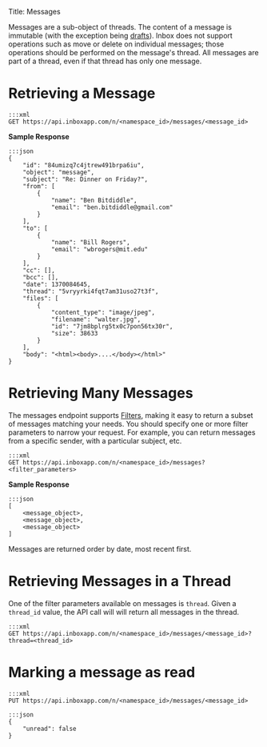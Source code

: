 Title: Messages

Messages are a sub-object of threads. The content of a message is immutable (with the exception being [drafts](#drafts)). Inbox does not support operations such as move or delete on individual messages; those operations should be performed on the message's thread. All messages are part of a thread, even if that thread has only one message.

# Retrieving a Message

```
:::xml
GET https://api.inboxapp.com/n/<namespace_id>/messages/<message_id>
```

**Sample Response**

```
:::json
{
    "id": "84umizq7c4jtrew491brpa6iu",
    "object": "message",
    "subject": "Re: Dinner on Friday?",
    "from": [
        {
            "name": "Ben Bitdiddle",
            "email": "ben.bitdiddle@gmail.com"
        }
    ],
    "to": [
        {
            "name": "Bill Rogers",
            "email": "wbrogers@mit.edu"
        }
    ],
    "cc": [],
    "bcc": [],
    "date": 1370084645,
    "thread": "5vryyrki4fqt7am31uso27t3f",
    "files": [
        {
            "content_type": "image/jpeg",
            "filename": "walter.jpg",
            "id": "7jm8bplrg5tx0c7pon56tx30r",
            "size": 38633
        }
    ],
    "body": "<html><body>....</body></html>"
}
```

# Retrieving Many Messages

The messages endpoint supports [Filters](#filters), making it easy to return a subset of messages matching your needs. You should specify one or more filter parameters to narrow your request. For example, you can return messages from a specific sender, with a particular subject, etc.

```
:::xml
GET https://api.inboxapp.com/n/<namespace_id>/messages?<filter_parameters>
```

**Sample Response**


```
:::json
[
    <message_object>,
    <message_object>,
    <message_object>
]
```

Messages are returned order by date, most recent first.

# Retrieving Messages in a Thread

One of the filter parameters available on messages is `thread`. Given a `thread_id` value, the API call will will return all messages in the thread.

```
:::xml
GET https://api.inboxapp.com/n/<namespace_id>/messages/<message_id>?thread=<thread_id>
```

# Marking a message as read

```
:::xml
PUT https://api.inboxapp.com/n/<namespace_id>/messages/<message_id>
```

```
:::json
{
    "unread": false
}
```

